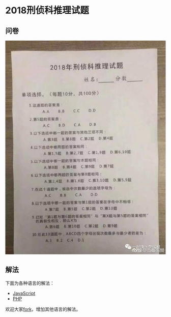 # 2018刑侦科推理试题

## 问卷

![问卷照片](https://github.com/blackpuppy/detective-2018/raw/master/question.jpeg)

## 解法

下面为各种语言的解法：

- [JavaScript](https://github.com/blackpuppy/detective-2018/blob/master/answer.js)
- [PHP](https://github.com/blackpuppy/detective-2018/blob/master/answer.php)

欢迎大家[fork](https://github.com/blackpuppy/detective-2018#fork-destination-box)，增加其他语言的解法。
